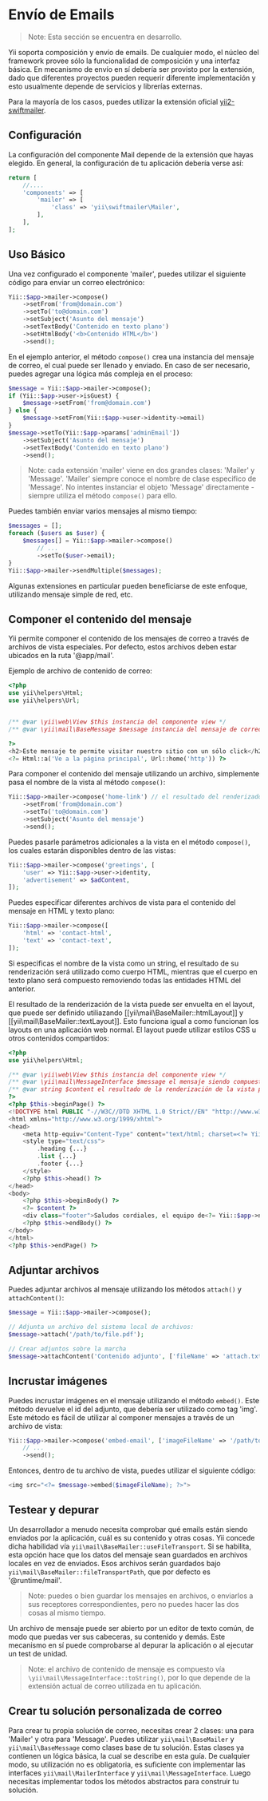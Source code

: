 Envío de Emails
===============

> Note: Esta sección se encuentra en desarrollo.

Yii soporta composición y envío de emails. De cualquier modo, el núcleo del framework provee
sólo la funcionalidad de composición y una interfaz básica. En mecanismo de envío en sí debería
ser provisto por la extensión, dado que diferentes proyectos pueden requerir diferente implementación y esto
usualmente depende de servicios y librerías externas.

Para la mayoría de los casos, puedes utilizar la extensión oficial [yii2-swiftmailer](https://github.com/yiisoft/yii2-swiftmailer).


Configuración
-------------

La configuración del componente Mail depende de la extensión que hayas elegido.
En general, la configuración de tu aplicación debería verse así:

```php
return [
    //....
    'components' => [
        'mailer' => [
            'class' => 'yii\swiftmailer\Mailer',
        ],
    ],
];
```


Uso Básico
----------

Una vez configurado el componente 'mailer', puedes utilizar el siguiente código para enviar un correo electrónico:

```php
Yii::$app->mailer->compose()
    ->setFrom('from@domain.com')
    ->setTo('to@domain.com')
    ->setSubject('Asunto del mensaje')
    ->setTextBody('Contenido en texto plano')
    ->setHtmlBody('<b>Contenido HTML</b>')
    ->send();
```

En el ejemplo anterior, el método `compose()` crea una instancia del mensaje de correo, el cual puede ser llenado y enviado.
En caso de ser necesario, puedes agregar una lógica más compleja en el proceso:

```php
$message = Yii::$app->mailer->compose();
if (Yii::$app->user->isGuest) {
    $message->setFrom('from@domain.com')
} else {
    $message->setFrom(Yii::$app->user->identity->email)
}
$message->setTo(Yii::$app->params['adminEmail'])
    ->setSubject('Asunto del mensaje')
    ->setTextBody('Contenido en texto plano')
    ->send();
```

> Note: cada extensión 'mailer' viene en dos grandes clases: 'Mailer' y 'Message'. 'Mailer' siempre conoce
  el nombre de clase especifico de 'Message'. No intentes instanciar el objeto 'Message' directamente -
  siempre utiliza el método `compose()` para ello.

Puedes también enviar varios mensajes al mismo tiempo:

```php
$messages = [];
foreach ($users as $user) {
    $messages[] = Yii::$app->mailer->compose()
        // ...
        ->setTo($user->email);
}
Yii::$app->mailer->sendMultiple($messages);
```

Algunas extensiones en particular pueden beneficiarse de este enfoque, utilizando mensaje simple de red, etc.


Componer el contenido del mensaje
---------------------------------

Yii permite componer el contenido de los mensajes de correo a través de archivos de vista especiales.
Por defecto, estos archivos deben estar ubicados en la ruta '@app/mail'.

Ejemplo de archivo de contenido de correo:

```php
<?php
use yii\helpers\Html;
use yii\helpers\Url;


/** @var \yii\web\View $this instancia del componente view */
/** @var \yii\mail\BaseMessage $message instancia del mensaje de correo recién creado */

?>
<h2>Este mensaje te permite visitar nuestro sitio con un sólo click</h2>
<?= Html::a('Ve a la página principal', Url::home('http')) ?>
```

Para componer el contenido del mensaje utilizando un archivo, simplemente pasa el nombre de la vista al método `compose()`:

```php
Yii::$app->mailer->compose('home-link') // el resultado del renderizado de la vista se transforma en el cuerpo del mensaje aquí
    ->setFrom('from@domain.com')
    ->setTo('to@domain.com')
    ->setSubject('Asunto del mensaje')
    ->send();
```

Puedes pasarle parámetros adicionales a la vista en el método `compose()`, los cuales estarán disponibles dentro de las vistas:

```php
Yii::$app->mailer->compose('greetings', [
    'user' => Yii::$app->user->identity,
    'advertisement' => $adContent,
]);
```

Puedes especificar diferentes archivos de vista para el contenido del mensaje en HTML y texto plano:

```php
Yii::$app->mailer->compose([
    'html' => 'contact-html',
    'text' => 'contact-text',
]);
```

Si especificas el nombre de la vista como un string, el resultado de su renderización será utilizado como cuerpo HTML, mientras
que el cuerpo en texto plano será compuesto removiendo todas las entidades HTML del anterior.

El resultado de la renderización de la vista puede ser envuelta en el layout, que puede ser definido utiliazando [[yii\mail\BaseMailer::htmlLayout]]
y [[yii\mail\BaseMailer::textLayout]]. Esto funciona igual a como funcionan los layouts en una aplicación web normal.
El layout puede utilizar estilos CSS u otros contenidos compartidos:

```php
<?php
use yii\helpers\Html;

/** @var \yii\web\View $this instancia del componente view */
/** @var \yii\mail\MessageInterface $message el mensaje siendo compuesto */
/** @var string $content el resultado de la renderización de la vista principal */
?>
<?php $this->beginPage() ?>
<!DOCTYPE html PUBLIC "-//W3C//DTD XHTML 1.0 Strict//EN" "http://www.w3.org/TR/xhtml1/DTD/xhtml1-strict.dtd">
<html xmlns="http://www.w3.org/1999/xhtml">
<head>
    <meta http-equiv="Content-Type" content="text/html; charset=<?= Yii::$app->charset ?>" />
    <style type="text/css">
        .heading {...}
        .list {...}
        .footer {...}
    </style>
    <?php $this->head() ?>
</head>
<body>
    <?php $this->beginBody() ?>
    <?= $content ?>
    <div class="footer">Saludos cordiales, el equipo de<?= Yii::$app->name ?></div>
    <?php $this->endBody() ?>
</body>
</html>
<?php $this->endPage() ?>
```


Adjuntar archivos
-----------------

Puedes adjuntar archivos al mensaje utilizando los métodos `attach()` y `attachContent()`:

```php
$message = Yii::$app->mailer->compose();

// Adjunta un archivo del sistema local de archivos:
$message->attach('/path/to/file.pdf');

// Crear adjuntos sobre la marcha
$message->attachContent('Contenido adjunto', ['fileName' => 'attach.txt', 'contentType' => 'text/plain']);
```


Incrustar imágenes
------------------

Puedes incrustar imágenes en el mensaje utilizando el método `embed()`. Este método devuelve el id del adjunto,
que debería ser utilizado como tag 'img'.
Este método es fácil de utilizar al componer mensajes a través de un archivo de vista:

```php
Yii::$app->mailer->compose('embed-email', ['imageFileName' => '/path/to/image.jpg'])
    // ...
    ->send();
```

Entonces, dentro de tu archivo de vista, puedes utilizar el siguiente código:

```php
<img src="<?= $message->embed($imageFileName); ?>">
```


Testear y depurar
-----------------

Un desarrollador a menudo necesita comprobar qué emails están siendo enviados por la aplicación, cuál es su contenido y otras cosas.
Yii concede dicha habilidad vía `yii\mail\BaseMailer::useFileTransport`. Si se habilita, esta opción hace que
los datos del mensaje sean guardados en archivos locales en vez de enviados. Esos archivos serán guardados bajo
`yii\mail\BaseMailer::fileTransportPath`, que por defecto es '@runtime/mail'.

> Note: puedes o bien guardar los mensajes en archivos, o enviarlos a sus receptores correspondientes, pero no puedes hacer las dos cosas al mismo tiempo.

Un archivo de mensaje puede ser abierto por un editor de texto común, de modo que puedas ver sus cabeceras, su contenido y demás.
Este mecanismo en sí puede comprobarse al depurar la aplicación o al ejecutar un test de unidad.

> Note: el archivo de contenido de mensaje es compuesto vía `\yii\mail\MessageInterface::toString()`, por lo que depende de la extensión
  actual de correo utilizada en tu aplicación.


Crear tu solución personalizada de correo
-----------------------------------------

Para crear tu propia solución de correo, necesitas crear 2 clases: una para 'Mailer' y
otra para 'Message'.
Puedes utilizar `yii\mail\BaseMailer` y `yii\mail\BaseMessage` como clases base de tu solución. Estas clases
ya contienen un lógica básica, la cual se describe en esta guía. De cualquier modo, su utilización no es obligatoria, es suficiente
con implementar las interfaces `yii\mail\MailerInterface` y `yii\mail\MessageInterface`.
Luego necesitas implementar todos los métodos abstractos para construir tu solución.
